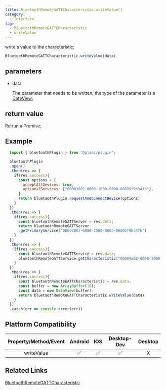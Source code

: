 ```yaml
---
title: BluetoothRemoteGATTCharacteristic.writeValue()
category:
  - Interface
tag:
  - BluetoothRemoteGATTCharacteristic
  - writeValue
---
```


write a value to the characteristic;

```js
BluetoothRemoteGATTCharacteristic.writeValue(data)
```

## parameters

  - data

    The parameter that needs to be written; the type of the parameter is a [DateView](https://developer.mozilla.org/en-US/docs/Web/JavaScript/Reference/Global_Objects/DataView);

## return value

  Retrun a Promise;

## Example
```js
  import { bluetoothPlugin } from "@plaoc/plugin";

  bluetoothPlugin
  .open()
  .then(res => {
    if(res.success){
      const options = {
        acceptAllDevices: true,
        optionalServices: ["00003802-0000-1000-8000-00805f9b34fb"],
      }
      return bluetoothPlugin.requestAndConnectDevice(options)
    }
  })
  .then(res => {
    if(res.success){
      const bluetoothRemoteGATTServer = res.data;
      return bluetoothRemoteGATTServer
      .getPrimaryService("00003802-0000-1000-8000-00805f9b34fb")
    }
  })
  .then(res => {
    if(res.success){
      const bluetoothRemoteGATTService = res.data;
      bluetoothRemoteGATTService.getCharacteristic("00004a02-0000-1000-8000-00805f9b34fb")
    }
  })
  .then(res => {
    if(res.success){
      const bluetoothRemoteGATTCharacteristic = res.data;
      const buffer = new ArrayBuffer(16);
      const data = new DataView(buffer);
      return bluetoothRemoteGATTCharacteristic.writeValue(data)
    }
  })
  .catch(err => console.error(err))
```

## Platform Compatibility

| Property/Method/Event| Android | IOS | Desktop-Dev | Desktop |
|:--------------------:|:-------:|:---:|:-----------:|:-------:|
| writeValue           | ✅      | ✅  | ✅          | X      |

## Related Links

[BluetoothRemoteGATTCharacteristic](./index.md)


